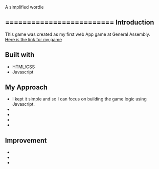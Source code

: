 A simplified wordle

=========================
Introduction
-------------------------
This game was created as my first web App game at General Assembly.
[Here is the link for my game](https://aibate.github.io/wordle/)



Built with
-------------------
* HTML/CSS
* Javascript

My Approach
------------------------------
* I kept it simple and so I can focus on building the game logic using Javascript.
* 
* 
* 
* 

Improvement
-----------------------------
* 
*
*